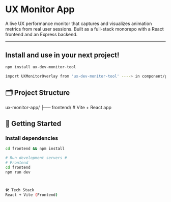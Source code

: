 # UX Monitor App

A live UX performance monitor that captures and visualizes animation metrics from real user sessions. Built as a full-stack monorepo with a React frontend and an Express backend.

---

## Install and use in your next project!

```bash
npm install ux-dev-monitor-tool

import UXMonitorOverlay from 'ux-dev-monitor-tool' ----> in component/page of choice as <UXMonitorOverlay />
```

## 🗂 Project Structure

ux-monitor-app/
├── frontend/ # Vite + React app

## 🚀 Getting Started

### Install dependencies

```bash
cd frontend && npm install

# Run development servers #
# Frontend
cd frontend
npm run dev



🛠 Tech Stack
React + Vite (Frontend)
```

